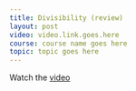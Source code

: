 ```yaml
---
title: Divisibility (review)
layout: post
video: video.link.goes.here
course: course name goes here
topic: topic goes here
---
```

Watch the [video]({{page.video}})
